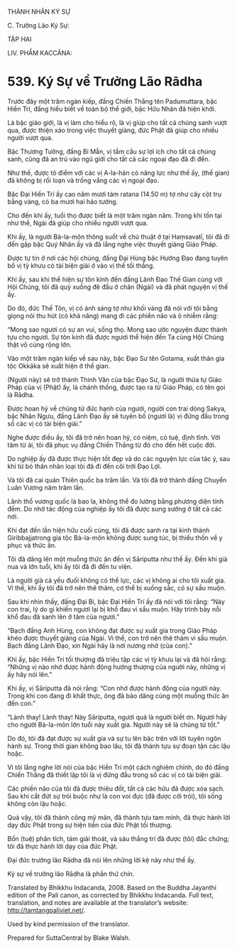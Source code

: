 THÁNH NHÂN KÝ SỰ

C. Trưởng Lão Ký Sự:

TẬP HAI

LIV. PHẨM KACCĀNA:

# 539\. Ký Sự về Trưởng Lão Rādha

Trước đây một trăm ngàn kiếp, đấng Chiến Thắng tên Padumuttara, bậc Hiền Trí, đấng hiểu biết về toàn bộ thế giới, bậc Hữu Nhãn đã hiện khởi.

Là bậc giáo giới, là vị làm cho hiểu rõ, là vị giúp cho tất cả chúng sanh vượt qua, được thiện xảo trong việc thuyết giảng, đức Phật đã giúp cho nhiều người vượt qua.

Bậc Thương Tưởng, đấng Bi Mẫn, vị tầm cầu sự lợi ích cho tất cả chúng sanh, cũng đã an trú vào ngũ giới cho tất cả các ngoại đạo đã đi đến.

Như thế, được tô điểm với các vị A-la-hán có năng lực như thế ấy, (thế gian) đã không bị rối loạn và trống vắng các vị ngoại đạo.

Bậc Đại Hiền Trí ấy cao năm mươi tám ratana (14.50 m) tợ như cây cột trụ bằng vàng, có ba mươi hai hảo tướng.

Cho đến khi ấy, tuổi thọ được biết là một trăm ngàn năm. Trong khi tồn tại như thế, Ngài đã giúp cho nhiều người vượt qua.

Khi ấy, là người Bà-la-môn thông suốt về chú thuật ở tại Haṃsavatī, tôi đã đi đến gặp bậc Quý Nhân ấy và đã lắng nghe việc thuyết giảng Giáo Pháp.

Được tự tin ở nơi các hội chúng, đấng Đại Hùng bậc Hướng Đạo đang tuyên bố vị tỳ khưu có tài biện giải ở vào vị thế tối thắng.

Khi ấy, sau khi thể hiện sự tôn kính đến đấng Lãnh Đạo Thế Gian cùng với Hội Chúng, tôi đã quỳ xuống đê đầu ở chân (Ngài) và đã phát nguyện vị thế ấy.

Do đó, đức Thế Tôn, vị có ánh sáng tợ như khối vàng đã nói với tôi bằng giọng nói thu hút (có khả năng) mang đi các phiền não và ô nhiễm rằng:

“Mong sao ngươi có sự an vui, sống thọ. Mong sao ước nguyện được thành tựu cho ngươi. Sự tôn kính đã được ngươi thể hiện đến Ta cùng Hội Chúng thật vô cùng rộng lớn.

Vào một trăm ngàn kiếp về sau này, bậc Đạo Sư tên Gotama, xuất thân gia tộc Okkāka sẽ xuất hiện ở thế gian.

(Người này) sẽ trở thành Thinh Văn của bậc Đạo Sư, là người thừa tự Giáo Pháp của vị (Phật) ấy, là chánh thống, được tạo ra từ Giáo Pháp, có tên gọi là Rādha.

Được hoan hỷ về chủng tử đức hạnh của ngươi, người con trai dòng Sakya, bậc Nhân Ngưu, đấng Lãnh Đạo ấy sẽ tuyên bố (ngươi là) vị đứng đầu trong số các vị có tài biện giải.”

Nghe được điều ấy, tôi đã trở nên hoan hỷ, có niệm, có tuệ, định tĩnh. Với tâm từ ái, tôi đã phục vụ đấng Chiến Thắng từ đó cho đến hết cuộc đời.

Do nghiệp ấy đã được thực hiện tốt đẹp và do các nguyện lực của tác ý, sau khi từ bỏ thân nhân loại tôi đã đi đến cõi trời Đạo Lợi.

Và tôi đã cai quản Thiên quốc ba trăm lần. Và tôi đã trở thành đấng Chuyển Luân Vương năm trăm lần.

Lãnh thổ vương quốc là bao la, không thể đo lường bằng phương diện tính đếm. Do nhờ tác động của nghiệp ấy tôi đã được sung sướng ở tất cả các nơi.

Khi đạt đến lần hiện hữu cuối cùng, tôi đã được sanh ra tại kinh thành Giribbajjatrong gia tộc Bà-la-môn không được sung túc, bị thiếu thốn về y phục và thức ăn.

Tôi đã dâng lên một muỗng thức ăn đến vị Sāriputta như thế ấy. Đến khi già nua và lớn tuổi, khi ấy tôi đã đi đến tu viện.

Là người già cả yếu đuối không có thể lực, các vị không ai cho tôi xuất gia. Vì thế, khi ấy tôi đã trở nên thê thảm, cơ thể bị xuống sắc, có sự sầu muộn.

Sau khi nhìn thấy, đấng Đại Bi, bậc Đại Hiền Trí ấy đã nói với tôi rằng: “Này con trai, lý do gì khiến ngươi lại bị khổ đau vì sầu muộn. Hãy trình bày nỗi khổ đau đã sanh lên ở tâm của ngươi.”

“Bạch đấng Anh Hùng, con không đạt được sự xuất gia trong Giáo Pháp khéo được thuyết giảng của Ngài. Vì thế, con trở nên thê thảm vì sầu muộn. Bạch đấng Lãnh Đạo, xin Ngài hãy là nơi nương nhờ (của con).”

Khi ấy, bậc Hiền Trí tối thượng đã triệu tập các vị tỳ khưu lại và đã hỏi rằng: “Những vị nào nhớ được hành động hướng thượng của người này, những vị ấy hãy nói lên.”

Khi ấy, vị Sāriputta đã nói rằng: “Con nhớ được hành động của người này. Trong khi con đang đi khất thực, ông đã bảo dâng cúng một muỗng thức ăn đến con.”

“Lành thay! Lành thay! Này Sāriputta, ngươi quả là người biết ơn. Ngươi hãy cho người Bà-la-môn lớn tuổi này xuất gia. Người này sẽ là chủng tử tốt.”

Do đó, tôi đã đạt được sự xuất gia và sự tu lên bậc trên với lời tuyên ngôn hành sự. Trong thời gian không bao lâu, tôi đã thành tựu sự đoạn tận các lậu hoặc.

Vì tôi lắng nghe lời nói của bậc Hiền Trí một cách nghiêm chỉnh, do đó đấng Chiến Thắng đã thiết lập tôi là vị đứng đầu trong số các vị có tài biện giải.

Các phiền não của tôi đã được thiêu đốt, tất cả các hữu đã được xóa sạch. Sau khi cắt đứt sự trói buộc như là con voi đực (đã được cởi trói), tôi sống không còn lậu hoặc.

Quả vậy, tôi đã thành công mỹ mãn, đã thành tựu tam minh, đã thực hành lời dạy đức Phật trong sự hiện tiền của đức Phật tối thượng.

Bốn (tuệ) phân tích, tám giải thoát, và sáu thắng trí đã được (tôi) đắc chứng; tôi đã thực hành lời dạy của đức Phật.

Đại đức trưởng lão Rādha đã nói lên những lời kệ này như thế ấy.

Ký sự về trưởng lão Rādha là phần thứ chín.

Translated by Bhikkhu Indacanda, 2008. Based on the Buddha Jayanthi edition of the Pali canon, as corrected by Bhikkhu Indacanda. Full text, translation, and notes are available at the translator’s website: http://tamtangpaliviet.net/.

Used by kind permission of the translator.

Prepared for SuttaCentral by Blake Walsh.